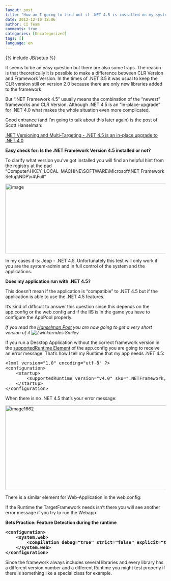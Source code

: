 ```yaml
---
layout: post
title: "How am I going to find out if .NET 4.5 is installed on my system?"
date: 2012-12-10 18:06
author: CI Team
comments: true
categories: [Uncategorized]
tags: []
language: en
---
```

{% include JB/setup %}
&nbsp;

<strong> </strong>

It seems to be an easy question but there are also some traps. The reason is that theoretically it is possible to make a difference between CLR Version and Framework Version. In the times of .NET 3.5 it was usual to keep the CLR version still on version 2.0 because there are only new libraries added to the framework.

But “.NET Framework 4.5” usually means the combination of the “newest” frameworks and CLR Version. Although .NET 4.5 is an “in-place-upgrade” for .NET 4.0 what makes the whole situation even more complicated.

Good entrance (and I’m going to talk about this later again) is the post of Scott Hanselman:

<a href="http://www.hanselman.com/blog/NETVersioningAndMultiTargetingNET45IsAnInplaceUpgradeToNET40.aspx">.NET Versioning and Multi-Targeting - .NET 4.5 is an in-place upgrade to .NET 4.0</a>

<strong>Easy check for: Is the .NET Framework Version 4.5 installed or not? </strong>

<strong> </strong>

To clarify what version you’ve got installed you will find an helpful hint from the registry at the pad “Computer\HKEY_LOCAL_MACHINE\SOFTWARE\Microsoft\NET Framework Setup\NDP\v4\Full”

<img title="image" src="{{BASE_PATH}}/assets/wp-images-de/image_thumb819.png" border="0" alt="image" width="542" height="219" />

In my cases it is: Jepp - .NET 4.5. Unfortunately this test will only work if you are the system-admin and in full control of the system and the applications.

<strong>Does my application run with .NET 4.5?</strong>

This doesn’t mean if the application is “compatible” to .NET 4.5 but if the application is able to use the .NET 4.5 features.

It’s kind of difficult to answer this question since this depends on the app.config or the web.config and if the IIS is in the game you have to configure the AppPool properly.

<em>If you read the <a href="http://www.hanselman.com/blog/NETVersioningAndMultiTargetingNET45IsAnInplaceUpgradeToNET40.aspx">Hanselman Post</a> you are now going to get a very short version of it <img class="wlEmoticon wlEmoticon-winkingsmile" style="border-style: none;" src="{{BASE_PATH}}/assets/wp-images-en/wlEmoticon-winkingsmile47.png" alt="Zwinkerndes Smiley" /></em>

<em> </em>

If you run a Desktop Application without the correct framework version in the <a href="http://msdn.microsoft.com/en-us/library/w4atty68.aspx">supportedRuntime Element</a> of the app.config you are going to receive an error message. That’s how I tell my Runtime that my app needs .NET 4.5:
<div id="scid:812469c5-0cb0-4c63-8c15-c81123a09de7:22338c3f-edfb-4ca9-b694-8f81b5044338" class="wlWriterEditableSmartContent" style="margin: 0px; display: inline; float: none; padding: 0px;">
<pre class="c#">&lt;?xml version="1.0" encoding="utf-8" ?&gt;
&lt;configuration&gt;
    &lt;startup&gt;
        &lt;supportedRuntime version="v4.0" sku=".NETFramework,Version=v4.5" /&gt;
    &lt;/startup&gt;
&lt;/configuration&gt;</pre>
</div>
When there is no .NET 4.5 that’s your error message:

<a href="{{BASE_PATH}}/assets/wp-images-en/image1662.png"><img style="background-image: none; padding-left: 0px; padding-right: 0px; display: inline; padding-top: 0px; border: 0px;" title="image1662" src="{{BASE_PATH}}/assets/wp-images-en/image1662_thumb.png" border="0" alt="image1662" width="523" height="266" /></a>

There is a similar element for Web-Application in the web.config:

If the Runtime the TargetFramework needs isn’t there you will see another error message if you try to run the Webapp.

<strong>Bets Practice: Feature Detection during the runtime</strong>

<strong>
<div id="scid:812469c5-0cb0-4c63-8c15-c81123a09de7:4dd8ea3e-3204-4b7f-9fc6-953b2c07afcd" class="wlWriterEditableSmartContent" style="margin: 0px; display: inline; float: none; padding: 0px;">
<pre class="c#">&lt;configuration&gt;
    &lt;system.web&gt;
        &lt;compilation debug="true" strict="false" explicit="true" targetFramework="4.5" /&gt;
    &lt;/system.web&gt;
&lt;/configuration&gt;</pre>
</div>
</strong>

<strong> </strong>

<strong> </strong>

Since the framework always includes several libraries and every library has a different version number and a different Runtime you might test properly if there is something like a special class for example.
